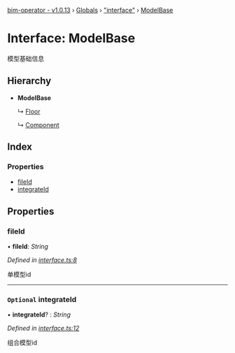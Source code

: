 [bim-operator - v1.0.13](../README.md) › [Globals](../globals.md) › ["interface"](../modules/_interface_.md) › [ModelBase](_interface_.modelbase.md)

# Interface: ModelBase

模型基础信息

## Hierarchy

* **ModelBase**

  ↳ [Floor](_interface_.floor.md)

  ↳ [Component](_interface_.component.md)

## Index

### Properties

* [fileId](_interface_.modelbase.md#fileid)
* [integrateId](_interface_.modelbase.md#optional-integrateid)

## Properties

###  fileId

• **fileId**: *String*

*Defined in [interface.ts:8](https://github.com/youkaisteve/bim-operator/blob/cc1e1ce/src/interface.ts#L8)*

单模型id

___

### `Optional` integrateId

• **integrateId**? : *String*

*Defined in [interface.ts:12](https://github.com/youkaisteve/bim-operator/blob/cc1e1ce/src/interface.ts#L12)*

组合模型id
